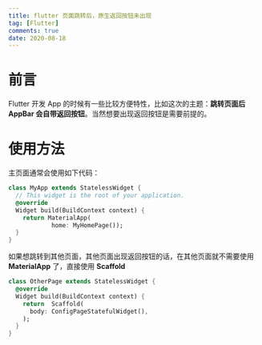 ```yaml
---
title: flutter 页面跳转后，原生返回按钮未出现
tag: [Flutter]
comments: true
date: 2020-08-18
---
```


# 前言
Flutter 开发 App 的时候有一些比较方便特性，比如这次的主题：**跳转页面后 AppBar 会自带返回按钮**。当然想要出现返回按钮是需要前提的。

# 使用方法
主页面通常会使用如下代码：
```dart
class MyApp extends StatelessWidget {
  // This widget is the root of your application.
  @override
  Widget build(BuildContext context) {
    return MaterialApp(
            home: MyHomePage());
  }
}
```
如果想跳转到其他页面，其他页面出现返回按钮的话，在其他页面就不需要使用 **MaterialApp** 了，直接使用 **Scaffold**
```dart
class OtherPage extends StatelessWidget {
  @override
  Widget build(BuildContext context) {
    return  Scaffold(
      body: ConfigPageStatefulWidget(),
    );
  }
}
```


